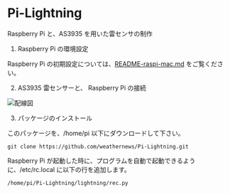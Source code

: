 # Pi-Lightning

Raspberry Pi と、AS3935 を用いた雷センサの制作

1. Raspberry Pi の環境設定

Raspberry Pi の初期設定については、[README-raspi-mac.md](https://github.com/weathernews/Pi-Lightning/blob/master/README-raspi-mac.md) をご覧ください。

2. AS3935 雷センサーと、 Raspberry Pi の接続

 ![配線図](https://github.com/weathernews/Pi-Lightning/blob/master/htdocs/img/wire.png)


3. パッケージのインストール

このパッケージを、/home/pi 以下にダウンロードして下さい。

`git clone https://github.com/weathernews/Pi-Lightning.git`

Raspberry Pi が起動した時に、プログラムを自動で起動できるように、/etc/rc.local に以下の行を追加します。

    /home/pi/Pi-Lightning/lightning/rec.py

